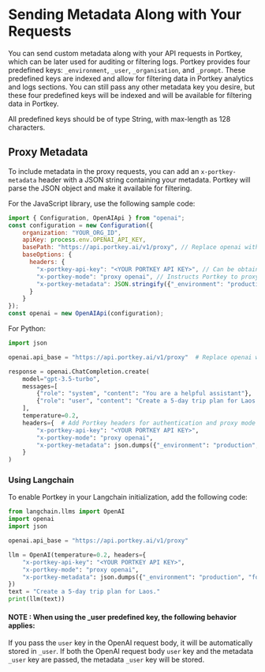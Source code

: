 # Sending Metadata Along with Your Requests

You can send custom metadata along with your API requests in Portkey, which can be later used for auditing or filtering logs. Portkey provides four predefined keys: `_environment`, `_user`, `_organisation`, and `_prompt`. These predefined keys are indexed and allow for filtering data in Portkey analytics and logs sections. You can still pass any other metadata key you desire, but these four predefined keys will be indexed and will be available for filtering data in Portkey.

All predefined keys should be of type String, with max-length as 128 characters.

## Proxy Metadata

To include metadata in the proxy requests, you can add an `x-portkey-metadata` header with a JSON string containing your metadata. Portkey will parse the JSON object and make it available for filtering.

For the JavaScript library, use the following sample code:

```javascript
import { Configuration, OpenAIApi } from "openai";
const configuration = new Configuration({
    organization: "YOUR_ORG_ID",
    apiKey: process.env.OPENAI_API_KEY,
    basePath: "https://api.portkey.ai/v1/proxy", // Replace openai with portkey's endpoint
    baseOptions: {
      headers: {
        "x-portkey-api-key": "<YOUR PORTKEY API KEY>", // Can be obtained from your account
        "x-portkey-mode": "proxy openai", // Instructs Portkey to proxy your request to OpenAI
        "x-portkey-metadata": JSON.stringify({"_environment": "production", "foo": "abc", "bar": "def"}) //Enables filtering on _environment
      }
    }
});
const openai = new OpenAIApi(configuration);
```

For Python:

```python
import json

openai.api_base = "https://api.portkey.ai/v1/proxy"  # Replace openai with Portkey's endpoint

response = openai.ChatCompletion.create(
    model="gpt-3.5-turbo",
    messages=[
        {"role": "system", "content": "You are a helpful assistant"},
        {"role": "user", "content": "Create a 5-day trip plan for Laos."},
    ],
    temperature=0.2,
    headers={  # Add Portkey headers for authentication and proxy mode
        "x-portkey-api-key": "<YOUR PORTKEY API KEY>",
        "x-portkey-mode": "proxy openai",
        "x-portkey-metadata": json.dumps({"_environment": "production", "foo": "abc", "bar": "def"})  # Enables filtering on _environment
    }
)
```

### Using Langchain

To enable Portkey in your Langchain initialization, add the following code:

```python
from langchain.llms import OpenAI
import openai
import json

openai.api_base = "https://api.portkey.ai/v1/proxy"

llm = OpenAI(temperature=0.2, headers={
    "x-portkey-api-key": "<YOUR PORTKEY API KEY>",
    "x-portkey-mode": "proxy openai",
    "x-portkey-metadata": json.dumps({"_environment": "production", "foo": "abc", "bar": "def"})  # Enables filtering on _environment
})
text = "Create a 5-day trip plan for Laos."
print(llm(text))
```

#### NOTE : When using the **_user** predefined key, the following behavior applies:

If you pass the `user` key in the OpenAI request body, it will be automatically stored in `_user`. If both the OpenAI request body `user` key and the metadata `_user` key are passed, the metadata `_user` key will be stored.
